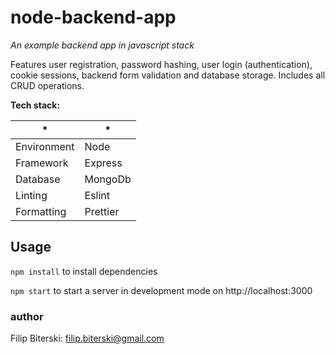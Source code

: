 # node-backend-app
*An example backend app in javascript stack*

Features user registration, password hashing, user login (authentication), cookie sessions, backend form validation and database storage. Includes all CRUD operations.

**Tech stack:**

| *           | *        |
| ----------- | -------- |
| Environment | Node     |
| Framework   | Express  |
| Database    | MongoDb  |
| Linting     | Eslint   |
| Formatting  | Prettier |

## Usage
`npm install` to install dependencies

`npm start` to start a server in development mode on http://localhost:3000

### author
Filip Biterski: filip.biterski@gmail.com

